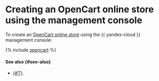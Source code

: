 # Creating an OpenCart online store using the management console

To create an [OpenCart online store](../bitrix-shop.md) using the {{ yandex-cloud }} management console:

{% include [opencart](../../../_tutorials/applied/opencart-console.md) %}

#### See also {#see-also}

* [{#T}](terraform.md).